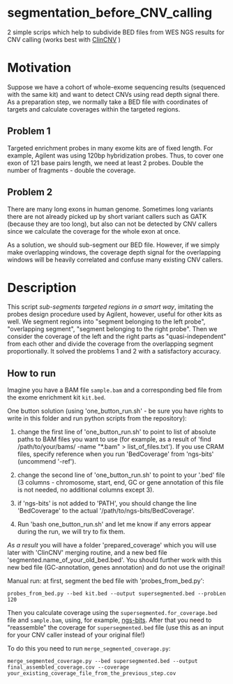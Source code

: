 # segmentation_before_CNV_calling
2 simple scrips which help to subdivide BED files from WES NGS results for CNV calling (works best with [ClinCNV](https://github.com/imgag/ClinCNV) )

# Motivation
Suppose we have a cohort of whole-exome sequencing results (sequenced with the same kit) and want to detect CNVs using read depth signal there. As a preparation step, we normally take a BED file with coordinates of targets and calculate coverages within the targeted regions.

## Problem 1
Targeted enrichment probes in many exome kits are of fixed length. For example, Agilent was using 120bp hybridization probes. Thus, to cover one exon of 121 base pairs length, we need at least 2 probes. Double the number of fragments - double the coverage.

## Problem 2
There are many long exons in human genome. Sometimes long variants there are not already picked up by short variant callers such as GATK (because they are too long), but also can not be detected by CNV callers since we calculate the coverage for the whole exon at once.

As a solution, we should sub-segment our BED file. However, if we simply make overlapping windows, the coverage depth signal for the overlapping windows will be heavily correlated and confuse many existing CNV callers.

# Description
This script *sub-segments targeted regions in a smart way*, imitating the probes design procedure used by Agilent, however, useful for other kits as well. We segment regions into "segment belonging to the left probe", "overlapping segment", "segment belonging to the right probe". Then we consider the coverage of the left and the right parts as "quasi-independent" from each other and divide the coverage from the overlapping segment proportionally. It solved the problems 1 and 2 with a satisfactory accuracy.

## How to run
Imagine you have a BAM file `sample.bam` and a corresponding bed file from the exome enrichment kit `kit.bed`.

One button solution (using 'one_button_run.sh' - be sure you have rights to write in this folder and run python scripts from the repository):

1) change the first line of 'one_button_run.sh' to point to list of absolute paths to BAM files you want to use (for example, as a result of 'find /path/to/your/bams/ -name "*.bam" > list_of_files.txt'). If you use CRAM files, specify reference when you run 'BedCoverage' from 'ngs-bits' (uncommend '-ref').

2) change the second line of 'one_button_run.sh' to point to your '.bed' file (3 columns - chromosome, start, end, GC or gene annotation of this file is not needed, no additional columns except 3).

3) if 'ngs-bits' is not added to 'PATH', you should change the line 'BedCoverage' to the actual '/path/to/ngs-bits/BedCoverage'. 

4) Run 'bash one_button_run.sh' and let me know if any errors appear during the run, we will try to fix them.

*As a result* you will have a folder 'prepared_coverage' which you will use later with 'ClinCNV' merging routine, and a new bed file 'segmented.name_of_your_old_bed.bed'. You should further work with this new bed file (GC-annotation, genes annotation) and do not use the original!

Manual run: at first, segment the bed file with 'probes_from_bed.py':

```
probes_from_bed.py --bed kit.bed --output supersegmented.bed --probLen 120
```

Then you calculate coverage using the `supersegmented.for_coverage.bed` file and `sample.bam`, using, for example, [ngs-bits](https://github.com/imgag/ngs-bits). After that you need to "reassemble" the coverage for `supersegmented.bed` file (use this as an input for your CNV caller instead of your original file!)

To do this you need to run `merge_segmented_coverage.py`:

```
merge_segmented_coverage.py --bed supersegmented.bed --output final_assembled_coverage.cov --coverage your_existing_coverage_file_from_the_previous_step.cov
```
